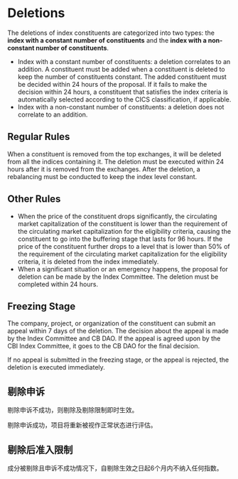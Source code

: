# Deletions

The deletions of index constituents are categorized into two types: the **index with a constant number of constituents** and the **index with a non-constant number of constituents**.

* Index with a constant number of constituents: a deletion correlates to an addition. A constituent must be added when a constituent is deleted to keep the number of constituents constant. The added constituent must be decided within 24 hours of the proposal. If it fails to make the decision within 24 hours, a constituent that satisfies the index criteria is automatically selected according to the CICS classification, if applicable.
* Index with a non-constant number of constituents: a deletion does not correlate to an addition.

## Regular Rules

When a constituent is removed from the top exchanges, it will be deleted from all the indices containing it. The deletion must be executed within 24 hours after it is removed from the exchanges. After the deletion, a rebalancing must be conducted to keep the index level constant.

## Other Rules

* When the price of the constituent drops significantly, the circulating market capitalization of the constituent is lower than the requirement of the circulating market capitalization for the eligibility criteria, causing the constituent to go into the buffering stage that lasts for 96 hours. If the price of the constituent further drops to a level that is lower than 50% of the requirement of the circulating market capitalization for the eligibility criteria, it is deleted from the index immediately.
* When a significant situation or an emergency happens, the proposal for deletion can be made by the Index Committee. The deletion must be completed within 24 hours.

## Freezing Stage

The company, project, or organization of the constituent can submit an appeal within 7 days of the deletion. The decision about the appeal is made by the Index Committee and CB DAO. If the appeal is agreed upon by the CBI Index Committee,  it goes to the CB DAO for the final decision.

If no appeal is submitted in the freezing stage, or the appeal is rejected, the deletion is executed immediately.

## 剔除申诉

剔除申诉不成功，则剔除及剔除限制即时生效。

剔除申诉成功，项目将重新被视作正常状态进行评估。

## 剔除后准入限制

成分被剔除且申诉不成功情况下，自剔除生效之日起6个月内不纳入任何指数。
